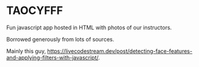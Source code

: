 # TAOCYFFF

Fun javascript app hosted in HTML with photos of our instructors.

Borrowed generously from lots of sources.

Mainly this guy, https://livecodestream.dev/post/detecting-face-features-and-applying-filters-with-javascript/.
